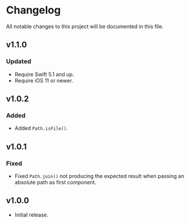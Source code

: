 # Changelog

All notable changes to this project will be documented in this file.

## v1.1.0
### Updated

* Require Swift 5.1 and up.
* Require iOS 11 or newer.

## v1.0.2
### Added

* Added `Path.isFile()`.

## v1.0.1
### Fixed

* Fixed `Path.join()` not producing the expected result when passing an absolute path as first component.

## v1.0.0

* Initial release.
